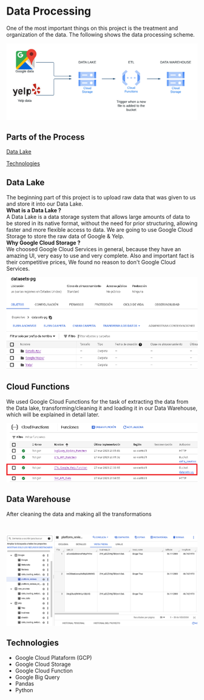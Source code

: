 # **Data Processing**

One of the most important things on this project is the treatment and organization of the data. The following shows the data processing scheme. 

<img src="./_src/Data_Warehouse.png" alt="Data Warehouse Process">

## Parts of the Process
[Data Lake](#Data-Lake)
</br>

[Technologies](#Technologies)

## Data Lake

The beginning part of this project is to upload raw data that was given to us and store it into our Data Lake.
</br>
**What is a Data Lake ?**
</br>
A Data Lake is a data storage system that allows large amounts of data to be stored in its native format, without the need for prior structuring, allowing faster and more flexible access to data. We are going to use Google Cloud Storage to store the raw data of Google & Yelp.
</br>
**Why Google Cloud Storage ?**
</br>
We choosed Google Cloud Services in general, because they have an amazing UI, very easy to use and very complete. Also and important fact is their competitive prices, We found no reason to don't Google Cloud Services.
</br>

<p align=center><img src="./_src/Data_Lake_Screenshot.PNG" alt="Data Lake"></p>


## Cloud Functions

We used Google Cloud Functions for the task of extracting the data from the Data lake, transforming/cleaning it and loading it in our Data Warehouse, which will be explained in detail later.
</br>

<p align=center><img src="./_src/Cloud_Functions.PNG" alt="Cloud Functions"></p>

## Data Warehouse

After cleaning the data and making all the transformations

</br>

<p align=center><img src="./_src/Data_Warehouse_Screenshot.PNG" alt="Data Warehouse"></p>

## Technologies

* Google Cloud Plataform (GCP)
* Google Cloud Storage
* Google Cloud Function
* Google Big Query
* Pandas
* Python




